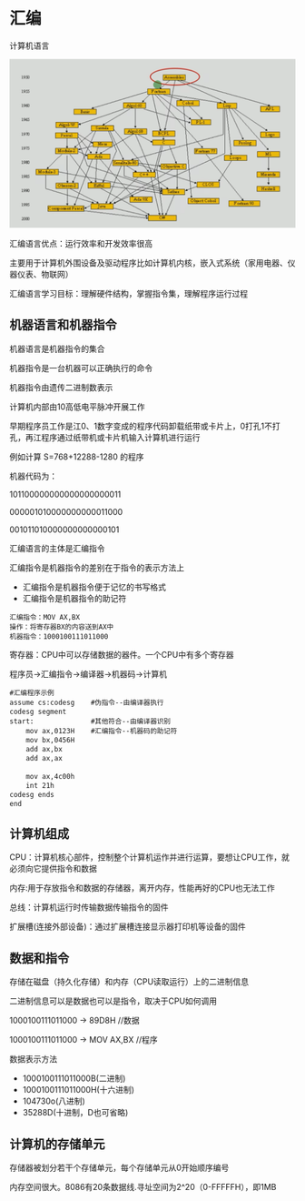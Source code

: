 # 汇编

计算机语言

![image-20221003234307769](../img/汇编/image-20221003234307769.png)



汇编语言优点：运行效率和开发效率很高

主要用于计算机外围设备及驱动程序比如计算机内核，嵌入式系统（家用电器、仪器仪表、物联网）

汇编语言学习目标：理解硬件结构，掌握指令集，理解程序运行过程



## 机器语言和机器指令

机器语言是机器指令的集合

机器指令是一台机器可以正确执行的命令

机器指令由遗传二进制数表示

计算机内部由10高低电平脉冲开展工作



早期程序员工作是江0、1数字变成的程序代码卸载纸带或卡片上，0打孔1不打孔，再江程序通过纸带机或卡片机输入计算机进行运行

例如计算 S=768+12288-1280 的程序

机器代码为：

101100000000000000000011

000001010000000000011000

001011010000000000000101



汇编语言的主体是汇编指令

汇编指令是机器指令的差别在于指令的表示方法上

- 汇编指令是机器指令便于记忆的书写格式
- 汇编指令是机器指令的助记符

```assembly
汇编指令：MOV AX,BX
操作：将寄存器BX的内容送到AX中
机器指令：1000100111011000
```



寄存器：CPU中可以存储数据的器件。一个CPU中有多个寄存器



程序员->汇编指令->编译器->机器码->计算机

```assembly
#汇编程序示例
assume cs:codesg	#伪指令--由编译器执行
codesg segment
start:				#其他符合--由编译器识别
	mov ax,0123H	#汇编指令--机器码的助记符
	mov bx,0456H
	add ax,bx
	add ax,ax
	
	mov ax,4c00h
	int 21h
codesg ends
end
```



## 计算机组成

CPU：计算机核心部件，控制整个计算机运作并进行运算，要想让CPU工作，就必须向它提供指令和数据

内存:用于存放指令和数据的存储器，离开内存，性能再好的CPU也无法工作

总线：计算机运行时传输数据传输指令的固件

扩展槽(连接外部设备)：通过扩展槽连接显示器打印机等设备的固件



## 数据和指令

存储在磁盘（持久化存储）和内存（CPU读取运行）上的二进制信息

二进制信息可以是数据也可以是指令，取决于CPU如何调用

1000100111011000 -> 89D8H //数据

1000100111011000 -> MOV AX,BX //程序

数据表示方法

- 1000100111011000B(二进制)
- 1000100111011000H(十六进制)
- 104730o(八进制)
- 35288D(十进制，D也可省略)

## 计算机的存储单元

存储器被划分若干个存储单元，每个存储单元从0开始顺序编号

内存空间很大。8086有20条数据线.寻址空间为2^20（0-FFFFFH），即1MB



